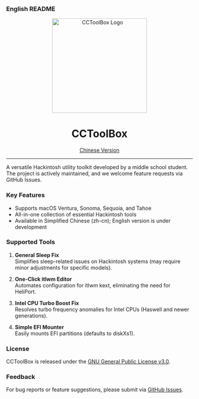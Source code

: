 ### English README

<div align="center">
  <img width="256" height="256" alt="CCToolBox Logo" src="https://github.com/user-attachments/assets/3b1fa7da-a64a-4685-8411-c12deab75577" />
  <h1>CCToolBox</h1>
  <a href="README_CN.md">Chinese Version</a>
</div>

---

A versatile Hackintosh utility toolkit developed by a middle school student. The project is actively maintained, and we welcome feature requests via GitHub Issues.

### Key Features
- Supports macOS Ventura, Sonoma, Sequoia, and Tahoe
- All-in-one collection of essential Hackintosh tools
- Available in Simplified Chinese (zh-cn); English version is under development

### Supported Tools
1. **General Sleep Fix**  
   Simplifies sleep-related issues on Hackintosh systems (may require minor adjustments for specific models).

2. **One-Click itlwm Editor**  
   Automates configuration for itlwm kext, eliminating the need for HeliPort.

3. **Intel CPU Turbo Boost Fix**  
   Resolves turbo frequency anomalies for Intel CPUs (Haswell and newer generations).

4. **Simple EFI Mounter**  
   Easily mounts EFI partitions (defaults to diskXs1).

### License
CCToolBox is released under the [GNU General Public License v3.0](LICENSE).

### Feedback
For bug reports or feature suggestions, please submit via [GitHub Issues](https://github.com/CChenxiiiii/CCToolBox/issues).



